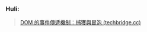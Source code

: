 
### Huli: 

> [DOM 的事件傳遞機制：捕獲與冒泡 (techbridge.cc)](https://blog.techbridge.cc/2017/07/15/javascript-event-propagation/)